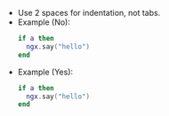 - Use 2 spaces for indentation, not tabs.
- Example (No):
  ```lua
  if a then
    ngx.say("hello")
  end
  ```
- Example (Yes):
  ```lua
  if a then
    ngx.say("hello")
  end
  ```
